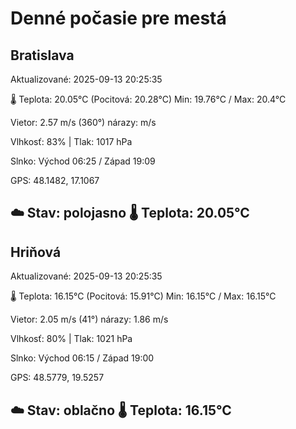 ﻿# Denné počasie pre mestá

## Bratislava
Aktualizované: 2025-09-13 20:25:35

🌡️ Teplota: 20.05°C 
(Pocitová: 20.28°C)
Min: 19.76°C / Max: 20.4°C

Vietor: 2.57 m/s    (360°) 
nárazy:  m/s

Vlhkosť: 83% | Tlak: 1017 hPa

Slnko: Východ 06:25 / Západ 19:09

GPS: 48.1482, 17.1067

☁️ Stav: polojasno        🌡️ Teplota: 20.05°C
---

## Hriňová
Aktualizované: 2025-09-13 20:25:35

🌡️ Teplota: 16.15°C 
(Pocitová: 15.91°C)
Min: 16.15°C / Max: 16.15°C

Vietor: 2.05 m/s (41°)
nárazy: 1.86 m/s

Vlhkosť: 80% | Tlak: 1021 hPa

Slnko: Východ 06:15 / Západ 19:00

GPS: 48.5779, 19.5257

☁️ Stav: oblačno        🌡️ Teplota: 16.15°C
---
